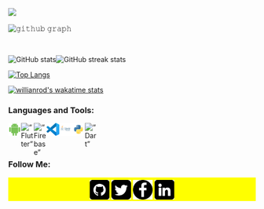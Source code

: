<img src="https://komarev.com/ghpvc/?username=zobayer11"> 


![𝚐𝚒𝚝𝚑𝚞𝚋 𝚐𝚛𝚊𝚙𝚑](https://activity-graph.herokuapp.com/graph?username=zobayer11&theme=react-dark&hide_border=true&area=true)
<br>

<br>

![GitHub stats](https://github-readme-stats.vercel.app/api?username=zobayer11&show_icons=true&count_private=true)![GitHub streak stats](https://github-readme-streak-stats.herokuapp.com/?user=zobayer11)  

[![Top Langs](https://github-readme-stats.vercel.app/api/top-langs?username=zobayer11&count_private=true&show_icons=true)](https://github.com/anuraghazra/github-readme-stats)

[![willianrod's wakatime stats](https://github-readme-stats.vercel.app/api/wakatime?username=zobayer1)](https://github.com/anuraghazra/github-readme-stats)

### Languages and Tools:

<img align="left" alt="Android Studio" width="26px" src="https://raw.githubusercontent.com/github/explore/80688e429a7d4ef2fca1e82350fe8e3517d3494d/topics/android/android.png" />
<img align="left" alt=“Flutter” width="26px" src="https://www.vectorlogo.zone/logos/flutterio/flutterio-icon.svg" />
<img align="left" alt=“Firebase” width="26px" src="https://www.vectorlogo.zone/logos/firebase/firebase-icon.svg" />
<img align="left" alt=“Github” width="26px" src="https://raw.githubusercontent.com/github/explore/80688e429a7d4ef2fca1e82350fe8e3517d3494d/topics/visual-studio-code/visual-studio-code.png" />
<img align="left" alt="Java" width="26px" src="https://raw.githubusercontent.com/github/explore/80688e429a7d4ef2fca1e82350fe8e3517d3494d/topics/java/java.png" />
<img align="left" alt="Python" width="26px" src="https://raw.githubusercontent.com/github/explore/80688e429a7d4ef2fca1e82350fe8e3517d3494d/topics/python/python.png" />
<img align="left" alt=“Dart” width="26px" src="https://www.vectorlogo.zone/logos/dartlang/dartlang-icon.svg" />
<br /><br /><br />

### Follow Me:

<p align="center" style="background-color:yellow; padding-top:5px;">
 <a href="https://github.com/zobayer11"><img src="imgs/github.png" alt="GitHub" width='40px' targer="blank"></a>
 <a href="https://twitter.com/zobayer_hasan1"><img src="imgs/twitter.png" alt="Twitter" width='40px' targer="blank"></a>
 <a href="https://www.facebook.com/md.naimul.rahman.durjoy1"><img src="imgs/facebook.png" alt="Facebook" width='40px' targer="blank"></a>
 <a href="https://www.linkedin.com/in/zobayer-hasan-nayem-99bb281b8/"><img src="imgs/linkedin.png" alt="LinkedIn" width='40px' targer="blank"></a>
</p>


